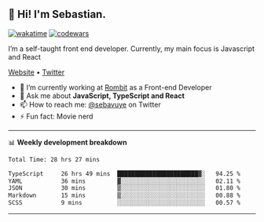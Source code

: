## 👋 Hi! I'm Sebastian.

[![wakatime](https://wakatime.com/badge/user/df0036c6-328a-4a39-be9b-e49417ed22a1.svg)](https://wakatime.com/@df0036c6-328a-4a39-be9b-e49417ed22a1)
[![codewars](https://www.codewars.com/users/sebavuye/badges/small)](https://www.codewars.com/users/sebavuye)

I’m a self-taught front end developer. Currently, my main focus is Javascript and React

[Website](https://sebastianvuye.be) • [Twitter](https://twitter.com/sebavuye)

- 🔭 I’m currently working at [Rombit](https://rombit.com/) as a Front-end Developer
- 💬 Ask me about **JavaScript, TypeScript and React**
- 📫 How to reach me: [@sebavuye](https://twitter.com/sebavuye) on Twitter
- ⚡ Fun fact: Movie nerd

-------

📊 **Weekly development breakdown**

<!--START_SECTION:waka-->

```txt
Total Time: 28 hrs 27 mins

TypeScript     26 hrs 49 mins  ███████████████████████▓░   94.25 %
YAML           36 mins         ▓░░░░░░░░░░░░░░░░░░░░░░░░   02.11 %
JSON           30 mins         ▒░░░░░░░░░░░░░░░░░░░░░░░░   01.80 %
Markdown       15 mins         ▒░░░░░░░░░░░░░░░░░░░░░░░░   00.88 %
SCSS           9 mins          ░░░░░░░░░░░░░░░░░░░░░░░░░   00.57 %
```

<!--END_SECTION:waka-->
-------
